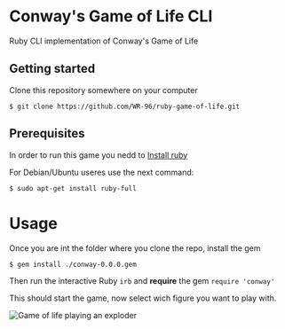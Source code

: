 # Conway's Game of Life CLI
Ruby CLI implementation of Conway's Game of Life

## Getting started

Clone this repository somewhere on your computer

`$ git clone https://github.com/WR-96/ruby-game-of-life.git`

## Prerequisites

In order to run this game you nedd to [Install ruby](https://www.ruby-lang.org/es/documentation/installation/)

For Debian/Ubuntu useres use the next command:

`$ sudo apt-get install ruby-full`

# Usage

Once you are int the folder where you clone the repo, install the gem

`$ gem install ./conway-0.0.0.gem`

Then run the interactive Ruby `irb` and **require** the gem `require 'conway'`

This should start the game, now select wich figure you want to play with.

![Game of life playing an exploder](https://media.giphy.com/media/55gH3Nk8e5bUhdM6O7/giphy.gif)
